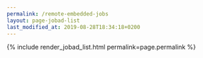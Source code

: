 ```yaml
---
permalink: /remote-embedded-jobs
layout: page-jobad-list
last_modified_at: 2019-08-28T18:34:18+0200
---
```

{% include render_jobad_list.html permalink=page.permalink %}
